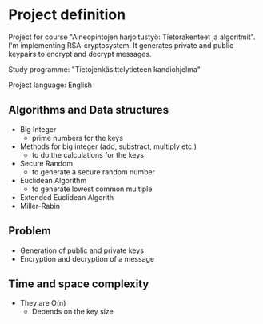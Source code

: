 # Project definition

Project for course "Aineopintojen harjoitustyö: Tietorakenteet ja algoritmit".
I'm implementing RSA-cryptosystem. It generates private and public keypairs to
encrypt and decrypt messages.

Study programme: "Tietojenkäsittelytieteen kandiohjelma"

Project language: English

## Algorithms and Data structures

* Big Integer
  * prime numbers for the keys
* Methods for big integer (add, substract, multiply etc.)
  * to do the calculations for the keys
* Secure Random
  * to generate a secure random number
* Euclidean Algorithm
  * to generate lowest common multiple
* Extended Euclidean Algorith
* Miller-Rabin

## Problem

* Generation of public and private keys
* Encryption and decryption of a message


## Time and space complexity

* They are O(n) 
  * Depends on the key size

